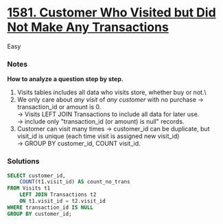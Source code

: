 # [1581. Customer Who Visited but Did Not Make Any Transactions](https://leetcode.com/problems/customer-who-visited-but-did-not-make-any-transactions/description/?envType=study-plan-v2&envId=top-sql-50)

Easy

### Notes

**How to analyze a question step by step.**

1. Visits tables includes all data who visits store, whether buy or not.\
2. We only care about *any visit* of *any customer* with no purchase -> transaction_id or amount is 0.\
   -> Visits LEFT JOIN Transactions to include all data for later use.\
   -> include only "transaction_id (or amount) is null" records.
3. Customer can visit many times -> customer_id can be duplicate, but visit_id is unique (each time visit is assigned new visit_id)\
   -> GROUP BY customer_id, COUNT visit_id.
   
### Solutions
```sql
SELECT customer_id, 
    COUNT(t1.visit_id) AS count_no_trans
FROM Visits t1 
    LEFT JOIN Transactions t2
    ON t1.visit_id = t2.visit_id
WHERE transaction_id IS NULL   
GROUP BY customer_id;
```
